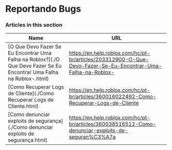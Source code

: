 # Reportando Bugs  
### Articles in this section
Name|URL
-|-
[O Que Devo Fazer Se Eu Encontrar Uma Falha na Roblox?](./O Que Devo Fazer Se Eu Encontrar Uma Falha na Roblox-.html) |https://en.help.roblox.com/hc/pt-br/articles/203312900-O-Que-Devo-Fazer-Se-Eu-Encontrar-Uma-Falha-na-Roblox-
[Como Recuperar Logs de Cliente](./Como Recuperar Logs de Cliente.html) |https://en.help.roblox.com/hc/pt-br/articles/360016022492-Como-Recuperar-Logs-de-Cliente
[Como denunciar exploits de segurança](./Como denunciar exploits de segurança.html) |https://en.help.roblox.com/hc/pt-br/articles/360038516512-Como-denunciar-exploits-de-seguran%C3%A7a